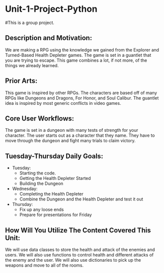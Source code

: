 # Unit-1-Project-Python

#This is a group project.

## Description and Motivation:
We are making a RPG using the knowledge we gained from the Explorer and Turned-Based Health Depleter games. The game is set in a guantlet that you are trying to escape. This game combines a lot, if not more, of the things we already learned.  

## Prior Arts:
This game is inspired by other RPGs. The characters are based off of many RPGs like Dungeons and Dragons, For Honor, and Soul Calibur. The guantlet idea is inspired by most generic conflicts in video games.

## Core User Workflows:
The game is set in a dungeon with many tests of strength for your character. The user starts out as a character that they name. They have to move through the dungeon and fight many trials to claim victory.

## Tuesday-Thursday Daily Goals:
- Tuesday: 
  - Starting the code. 
  - Getting the Health Depleter Started 
  - Building the Dungeon 
- Wednesday:
  - Completing the Health Depleter
  - Combine the Dungeon and the Health Depleter and test it out
- Thursday:
  - Fix up any loose ends 
  - Prepare for presentations for Friday
## How Will You Utilize The Content Covered This Unit:
We will use data classes to store the health and attack of the enemies and users. We will also use functions to control health and different attacks of the enemy and the user. We will also use dictionaries to pick up the weapons and move to all of the rooms. 
